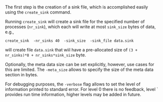 The first step is the creation of a sink file, which is accomplished easily using the `create_sink` command.

Running `create_sink` will create a sink file for the specified number of processes (`nr_sink`), which each will write at most `sink_size` bytes of data, e.g.,
```
create_sink  -nr_sinks 40  -sink_size  -sink_file data.sink
```
will create file `data.sink` that wiil have a pre-allocated size of `(3 + nr_sinks)*8 + nr_sinks*sink_size` byte.

Optionally, the meta data size can be set explicitly, however, use cases for this are limited.  The `-meta_size` allows to specify the size of the meta data section in bytes.

For debugging purposes, the `-verbose` flag allows to set the level of information printed to standard error.  For level 0 there is no feedback, level ` provides run time information, higher levels may be added in future.
